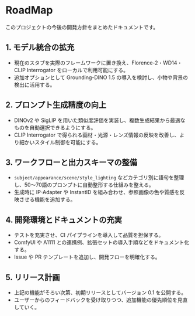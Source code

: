# RoadMap

このプロジェクトの今後の開発方針をまとめたドキュメントです。

## 1. モデル統合の拡充
- 現在のスタブを実際のフレームワークに置き換え、Florence-2・WD14・CLIP Interrogator をローカルで利用可能にする。
- 追加オプションとして Grounding-DINO 1.5 の導入を検討し、小物や背景の検出に活用する。

## 2. プロンプト生成精度の向上
- DINOv2 や SigLIP を用いた類似度評価を実装し、複数生成結果から最適なものを自動選択できるようにする。
- CLIP Interrogator で得られる画材・光源・レンズ情報の反映を改善し、より細かいスタイル制御を可能にする。

## 3. ワークフローと出力スキーマの整備
- `subject/appearance/scene/style_lighting` などカテゴリ別に語句を整理し、50〜70語のプロンプトに自動整形する仕組みを整える。
- 生成時に IP-Adapter や InstantID を組み合わせ、参照画像の色や質感を反映させる機能を追加する。

## 4. 開発環境とドキュメントの充実
- テストを充実させ、CI パイプラインを導入して品質を担保する。
- ComfyUI や A1111 との連携例、拡張セットの導入手順などをドキュメント化する。
- Issue や PR テンプレートを追加し、開発フローを明確化する。

## 5. リリース計画
- 上記の機能がそろい次第、初期リリースとしてバージョン 0.1 を公開する。
- ユーザーからのフィードバックを受け取りつつ、追加機能の優先順位を見直していく。

